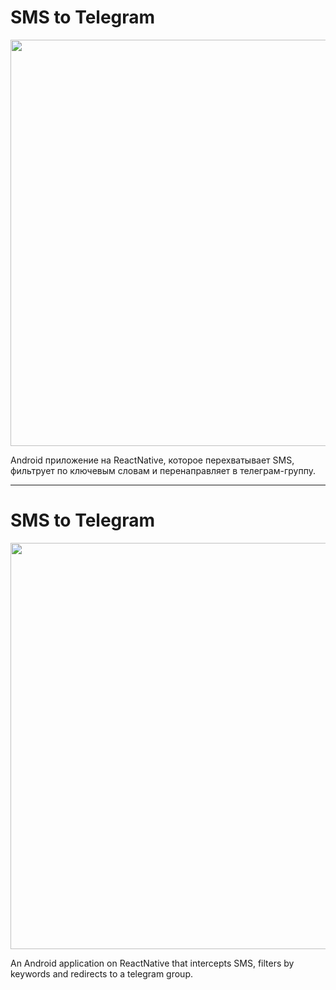 # SMS to Telegram

<p align="center">
 <img src="https://github.com/mrsky1001/sms-to-telegram/assets/14128175/05289443-d5f5-4fc0-97e7-5f86612cb951" height="650">
</p>


Android приложение на ReactNative, которое перехватывает SMS, фильтрует по ключевым словам и перенаправляет в телеграм-группу.

----
# SMS to Telegram

<p align="center">
  <img src="https://github.com/mrsky1001/sms-to-telegram/assets/14128175/05289443-d5f5-4fc0-97e7-5f86612cb951" height="650">
</p>

An Android application on ReactNative that intercepts SMS, filters by keywords and redirects to a telegram group.
